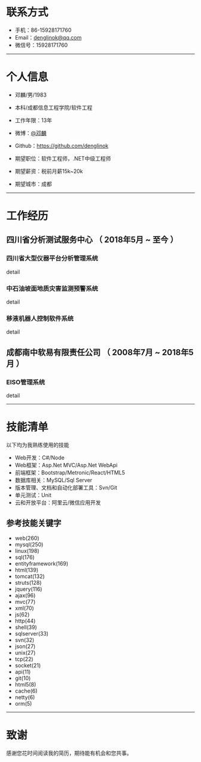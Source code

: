 # 联系方式
- 手机：86-15928171760
- Email：denglinok@qq.com
- 微信号：15928171760

---

# 个人信息

 - 邓麟/男/1983 
 - 本科/成都信息工程学院/软件工程 
 - 工作年限：13年
 - 微博：[@邓麟](http://weibo.com/teddeng) 
 - Github：https://github.com/denglinok

 - 期望职位：软件工程师，.NET中级工程师
 - 期望薪资：税前月薪15k~20k
 - 期望城市：成都

---

# 工作经历

## 四川省分析测试服务中心 （ 2018年5月 ~ 至今 ）

### 四川省大型仪器平台分析管理系统 
detail


### 中石油坡面地质灾害监测预警系统
detail


### 移液机器人控制软件系统
detail

 
## 成都南中软易有限责任公司 （ 2008年7月 ~ 2018年5月 ）

### EISO管理系统 
detail

---

# 技能清单

以下均为我熟练使用的技能

- Web开发：C#/Node
- Web框架：Asp.Net MVC/Asp.Net WebApi
- 前端框架：Bootstrap/Metronic/React/HTML5
- 数据库相关：MySQL/Sql Server
- 版本管理、文档和自动化部署工具：Svn/Git
- 单元测试：Unit
- 云和开放平台：阿里云/微信应用开发

## 参考技能关键字


- web(260)
- mysql(250)
- linux(198)
- sql(176)
- entityframework(169)
- html(139)
- tomcat(132)
- struts(128)
- jquery(116)
- ajax(96)
- mvc(77)
- xml(70)
- js(62)
- http(44)
- shell(39)
- sqlserver(33)
- svn(32)
- json(27)
- unix(27)
- tcp(22)
- socket(21)
- api(11)
- git(10)
- html5(8)
- cache(6)
- netty(6)
- orm(5)

---

# 致谢
感谢您花时间阅读我的简历，期待能有机会和您共事。
